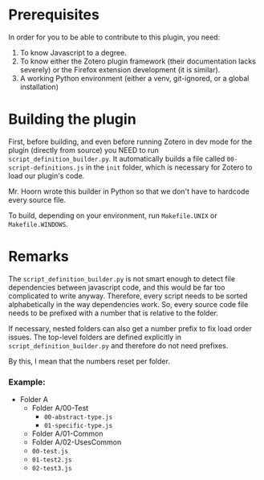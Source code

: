 # Prerequisites
In order for you to be able to contribute to this plugin, you need:
1. To know Javascript to a degree.
2. To know either the Zotero plugin framework (their documentation lacks severely) or the Firefox extension development (it is similar).
3. A working Python environment (either a venv, git-ignored, or a global installation)

# Building the plugin

First, before building, and even before running Zotero in dev mode for the plugin (directly from source) you NEED to run `script_definition_builder.py`.
It automatically builds a file called `00-script-definitions.js` in the `init` folder, which is necessary for Zotero to load our plugin's code.

Mr. Hoorn wrote this builder in Python so that we don't have to hardcode every source file.

To build, depending on your environment, run `Makefile.UNIX` or `Makefile.WINDOWS`.

# Remarks

The `script_definition_builder.py` is not smart enough to detect file dependencies between javascript code, and this would be far too complicated to write anyway.
Therefore, every script needs to be sorted alphabetically in the way dependencies work. So, every source code file needs to be prefixed with a number that is relative to the folder.

If necessary, nested folders can also get a number prefix to fix load order issues.
The top-level folders are defined explicitly in `script_definition_builder.py` and therefore do not need prefixes.


By this, I mean that the numbers reset per folder.

### Example:
- Folder A
  - Folder A/00-Test
    - `00-abstract-type.js`
    - `01-specific-type.js`
  - Folder A/01-Common
  - Folder A/02-UsesCommon
  - `00-test.js`
  - `01-test2.js`
  - `02-test3.js`
